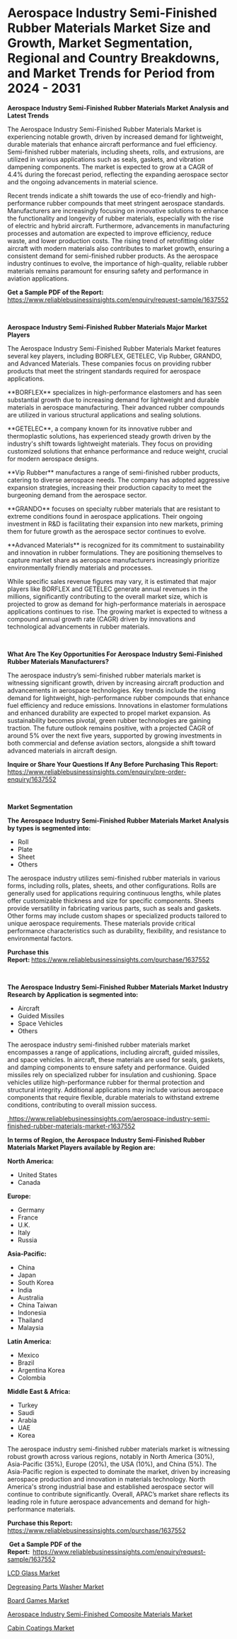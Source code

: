 <p><h1>Aerospace Industry Semi-Finished Rubber Materials Market Size and Growth, Market Segmentation, Regional and Country Breakdowns, and Market Trends for Period from 2024 -  2031</h1></p><p><strong>Aerospace Industry Semi-Finished Rubber Materials Market Analysis and Latest Trends</strong></p>
<p><p>The Aerospace Industry Semi-Finished Rubber Materials Market is experiencing notable growth, driven by increased demand for lightweight, durable materials that enhance aircraft performance and fuel efficiency. Semi-finished rubber materials, including sheets, rolls, and extrusions, are utilized in various applications such as seals, gaskets, and vibration dampening components. The market is expected to grow at a CAGR of 4.4% during the forecast period, reflecting the expanding aerospace sector and the ongoing advancements in material science.</p><p>Recent trends indicate a shift towards the use of eco-friendly and high-performance rubber compounds that meet stringent aerospace standards. Manufacturers are increasingly focusing on innovative solutions to enhance the functionality and longevity of rubber materials, especially with the rise of electric and hybrid aircraft. Furthermore, advancements in manufacturing processes and automation are expected to improve efficiency, reduce waste, and lower production costs. The rising trend of retrofitting older aircraft with modern materials also contributes to market growth, ensuring a consistent demand for semi-finished rubber products. As the aerospace industry continues to evolve, the importance of high-quality, reliable rubber materials remains paramount for ensuring safety and performance in aviation applications.</p></p>
<p><strong>Get a Sample PDF of the Report:&nbsp;</strong> <a href="https://www.reliablebusinessinsights.com/enquiry/request-sample/1637552">https://www.reliablebusinessinsights.com/enquiry/request-sample/1637552</a></p>
<p>&nbsp;</p>
<p><strong>Aerospace Industry Semi-Finished Rubber Materials Major Market Players</strong></p>
<p><p>The Aerospace Industry Semi-Finished Rubber Materials Market features several key players, including BORFLEX, GETELEC, Vip Rubber, GRANDO, and Advanced Materials. These companies focus on providing rubber products that meet the stringent standards required for aerospace applications.</p><p>**BORFLEX** specializes in high-performance elastomers and has seen substantial growth due to increasing demand for lightweight and durable materials in aerospace manufacturing. Their advanced rubber compounds are utilized in various structural applications and sealing solutions.</p><p>**GETELEC**, a company known for its innovative rubber and thermoplastic solutions, has experienced steady growth driven by the industry's shift towards lightweight materials. They focus on providing customized solutions that enhance performance and reduce weight, crucial for modern aerospace designs.</p><p>**Vip Rubber** manufactures a range of semi-finished rubber products, catering to diverse aerospace needs. The company has adopted aggressive expansion strategies, increasing their production capacity to meet the burgeoning demand from the aerospace sector.</p><p>**GRANDO** focuses on specialty rubber materials that are resistant to extreme conditions found in aerospace applications. Their ongoing investment in R&D is facilitating their expansion into new markets, priming them for future growth as the aerospace sector continues to evolve.</p><p>**Advanced Materials** is recognized for its commitment to sustainability and innovation in rubber formulations. They are positioning themselves to capture market share as aerospace manufacturers increasingly prioritize environmentally friendly materials and processes.</p><p>While specific sales revenue figures may vary, it is estimated that major players like BORFLEX and GETELEC generate annual revenues in the millions, significantly contributing to the overall market size, which is projected to grow as demand for high-performance materials in aerospace applications continues to rise. The growing market is expected to witness a compound annual growth rate (CAGR) driven by innovations and technological advancements in rubber materials.</p></p>
<p>&nbsp;</p>
<p><strong>What Are The Key Opportunities For Aerospace Industry Semi-Finished Rubber Materials Manufacturers?</strong></p>
<p><p>The aerospace industry’s semi-finished rubber materials market is witnessing significant growth, driven by increasing aircraft production and advancements in aerospace technologies. Key trends include the rising demand for lightweight, high-performance rubber compounds that enhance fuel efficiency and reduce emissions. Innovations in elastomer formulations and enhanced durability are expected to propel market expansion. As sustainability becomes pivotal, green rubber technologies are gaining traction. The future outlook remains positive, with a projected CAGR of around 5% over the next five years, supported by growing investments in both commercial and defense aviation sectors, alongside a shift toward advanced materials in aircraft design.</p></p>
<p><strong>Inquire or Share Your Questions If Any Before Purchasing This Report:</strong> <a href="https://www.reliablebusinessinsights.com/enquiry/pre-order-enquiry/1637552">https://www.reliablebusinessinsights.com/enquiry/pre-order-enquiry/1637552</a></p>
<p>&nbsp;</p>
<p><strong>Market Segmentation</strong></p>
<p><strong>The Aerospace Industry Semi-Finished Rubber Materials Market Analysis by types is segmented into:</strong></p>
<p><ul><li>Roll</li><li>Plate</li><li>Sheet</li><li>Others</li></ul></p>
<p><p>The aerospace industry utilizes semi-finished rubber materials in various forms, including rolls, plates, sheets, and other configurations. Rolls are generally used for applications requiring continuous lengths, while plates offer customizable thickness and size for specific components. Sheets provide versatility in fabricating various parts, such as seals and gaskets. Other forms may include custom shapes or specialized products tailored to unique aerospace requirements. These materials provide critical performance characteristics such as durability, flexibility, and resistance to environmental factors.</p></p>
<p><strong>Purchase this Report:&nbsp;</strong><a href="https://www.reliablebusinessinsights.com/purchase/1637552">https://www.reliablebusinessinsights.com/purchase/1637552</a></p>
<p>&nbsp;</p>
<p><strong>The Aerospace Industry Semi-Finished Rubber Materials Market Industry Research by Application is segmented into:</strong></p>
<p><ul><li>Aircraft</li><li>Guided Missiles</li><li>Space Vehicles</li><li>Others</li></ul></p>
<p><p>The aerospace industry semi-finished rubber materials market encompasses a range of applications, including aircraft, guided missiles, and space vehicles. In aircraft, these materials are used for seals, gaskets, and damping components to ensure safety and performance. Guided missiles rely on specialized rubber for insulation and cushioning. Space vehicles utilize high-performance rubber for thermal protection and structural integrity. Additional applications may include various aerospace components that require flexible, durable materials to withstand extreme conditions, contributing to overall mission success.</p></p>
<p><a href="https://www.reliablebusinessinsights.com/aerospace-industry-semi-finished-rubber-materials-market-r1637552">&nbsp;https://www.reliablebusinessinsights.com/aerospace-industry-semi-finished-rubber-materials-market-r1637552</a></p>
<p><strong>In terms of Region, the Aerospace Industry Semi-Finished Rubber Materials Market Players available by Region are:</strong></p>
<p>
    <p> <strong> North America: </strong>
        <ul>
            <li>United States</li>
            <li>Canada</li>
        </ul>
        </p> 
    <p> <strong> Europe: </strong>
        <ul>
            <li>Germany</li>
            <li>France</li>
            <li>U.K.</li>
            <li>Italy</li>
            <li>Russia</li>
        </ul>
        </p> 
    <p> <strong> Asia-Pacific: </strong>
        <ul>
            <li>China</li>
            <li>Japan</li>
            <li>South Korea</li>
            <li>India</li>
            <li>Australia</li>
            <li>China Taiwan</li>
            <li>Indonesia</li>
            <li>Thailand</li>
            <li>Malaysia</li>
        </ul>
        </p> 
    <p> <strong> Latin America: </strong>
        <ul>
            <li>Mexico</li>
            <li>Brazil</li>
            <li>Argentina Korea</li>
            <li>Colombia</li>
        </ul>
        </p> 
    <p> <strong> Middle East & Africa: </strong>
        <ul>
            <li>Turkey</li>
            <li>Saudi</li>
            <li>Arabia</li>
            <li>UAE</li>
            <li>Korea</li>
        </ul>
    </p>
    </p>
<p><p>The aerospace industry semi-finished rubber materials market is witnessing robust growth across various regions, notably in North America (30%), Asia-Pacific (35%), Europe (20%), the USA (10%), and China (5%). The Asia-Pacific region is expected to dominate the market, driven by increasing aerospace production and innovation in materials technology. North America's strong industrial base and established aerospace sector will continue to contribute significantly. Overall, APAC’s market share reflects its leading role in future aerospace advancements and demand for high-performance materials.</p></p>
<p><strong>Purchase this Report: </strong><a href="https://www.reliablebusinessinsights.com/purchase/1637552">https://www.reliablebusinessinsights.com/purchase/1637552</a></p>
<p>&nbsp;<strong>Get a Sample PDF of the Report:&nbsp;&nbsp;</strong><a href="https://www.reliablebusinessinsights.com/enquiry/request-sample/1637552">https://www.reliablebusinessinsights.com/enquiry/request-sample/1637552</a></p>
<p><strong></strong></p>
<p><p><a href="https://www.linkedin.com/pulse/lcd-glass-market-growth-outlook-from-2024-2031-projecting-xn2be?trackingId=Y9Oa4k0NRVWWv6oXzmTvFg%3D%3D">LCD Glass Market</a></p><p><a href="https://medium.com/@ifnaqcoh16/what-are-the-growth-opportunities-and-challenges-in-the-degreasing-parts-washer-market-493168e5578a?postPublishedType=repub">Degreasing Parts Washer Market</a></p><p><a href="https://issuu.com/reportprime-2/docs/board-games-market-size-2030.pptx_7a9e3fcdfd531e">Board Games Market</a></p><p><a href="https://github.com/AngelaWalsh696/Market-Research-Report-List-1/blob/main/aerospace-industry-semi-finished-composite-materials-market.md">Aerospace Industry Semi-Finished Composite Materials Market</a></p><p><a href="https://medium.com/@ifnaqcoh16/insights-into-the-cabin-coatings-industry-market-financial-status-market-size-and-revenue-bf15be9b25cb?postPublishedType=repub">Cabin Coatings Market</a></p></p>